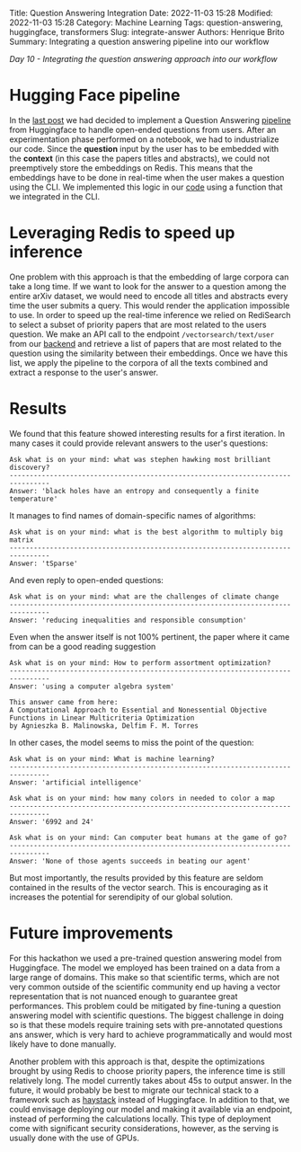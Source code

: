 Title: Question Answering Integration
Date: 2022-11-03 15:28
Modified: 2022-11-03 15:28
Category: Machine Learning
Tags: question-answering, huggingface, transformers
Slug: integrate-answer
Authors: Henrique Brito
Summary: Integrating a question answering pipeline into our workflow

_Day 10 - Integrating the question answering approach into our workflow_

# Hugging Face pipeline

In the [last post]({filename}08_question_answering.md) we had decided to implement a Question Answering [pipeline](https://huggingface.co/docs/transformers/main_classes/pipelines#transformers.QuestionAnsweringPipeline:~:text=passed%20as%20inputs.-,QuestionAnsweringPipeline,-class%20transformers.) from Huggingface to handle open-ended questions from users. After an experimentation phase performed on a notebook, we had to industrialize our code. Since the **question** input by the user has to be embedded with the **context** (in this case the papers titles and abstracts), we could not preemptively store the embeddings on Redis. This means that the embeddings have to be done in real-time when the user makes a question using the CLI. We implemented this logic in our [code](https://github.com/artefactory/redis-team-THM/blob/main/scripts/question_answering.py) using a function that we integrated in the CLI.

# Leveraging Redis to speed up inference

One problem with this approach is that the embedding of large corpora can take a long time. If we want to look for the answer to a question among the entire arXiv dataset, we would need to encode all titles and abstracts every time the user submits a query. This would render the application impossible to use. In order to speed up the real-time inference we relied on RediSearch to select a subset of priority papers that are most related to the users question. We make an API call to the endpoint `/vectorsearch/text/user` from our [backend]({filename}08_http_routes.md) and retrieve a list of papers that are most related to the question using the similarity between their embeddings. Once we have this list, we apply the pipeline to the corpora of all the texts combined and extract a response to the user's answer.

# Results

We found that this feature showed interesting results for a first iteration. In many cases it could provide relevant answers to the user's questions:

```
Ask what is on your mind: what was stephen hawking most brilliant discovery?
--------------------------------------------------------------------------------
Answer: 'black holes have an entropy and consequently a finite temperature'
```

It manages to find names of domain-specific names of algorithms:

```
Ask what is on your mind: what is the best algorithm to multiply big matrix
--------------------------------------------------------------------------------
Answer: 'tSparse'
```

And even reply to open-ended questions:

```
Ask what is on your mind: what are the challenges of climate change
--------------------------------------------------------------------------------
Answer: 'reducing inequalities and responsible consumption'
```

Even when the answer itself is not 100% pertinent, the paper where it came from can be a good reading suggestion

```
Ask what is on your mind: How to perform assortment optimization?
--------------------------------------------------------------------------------
Answer: 'using a computer algebra system'

This answer came from here:
A Computational Approach to Essential and Nonessential Objective Functions in Linear Multicriteria Optimization
by Agnieszka B. Malinowska, Delfim F. M. Torres
```

In other cases, the model seems to miss the point of the question:

```
Ask what is on your mind: What is machine learning?
--------------------------------------------------------------------------------
Answer: 'artificial intelligence'
```

```
Ask what is on your mind: how many colors in needed to color a map
--------------------------------------------------------------------------------
Answer: '6992 and 24'
```

```
Ask what is on your mind: Can computer beat humans at the game of go?
--------------------------------------------------------------------------------
Answer: 'None of those agents succeeds in beating our agent'
```

But most importantly, the results provided by this feature are seldom contained in the results of the vector search. This is encouraging as it increases the potential for serendipity of our global solution.

# Future improvements

For this hackathon we used a pre-trained question answering model from Huggingface. The model we employed has been trained on a data from a large range of domains. This make so that scientific terms, which are not very common outside of the scientific community end up having a vector representation that is not nuanced enough to guarantee great performances. This problem could be mitigated by fine-tuning a question answering model with scientific questions. The biggest challenge in doing so is that these models require training sets with pre-annotated questions ans answer, which is very hard to achieve programmatically and would most likely have to done manually.

Another problem with this approach is that, despite the optimizations brought by using Redis to choose priority papers, the inference time is still relatively long. The model currently takes about 45s to output answer. In the future, it would probably be best to migrate our technical stack to a framework such as [haystack](https://haystack.deepset.ai/overview/intro) instead of Huggingface. In addition to that, we could envisage deploying our model and making it available via an endpoint, instead of performing the calculations locally. This type of deployment come with significant security considerations, however, as the serving is usually done with the use of GPUs.
